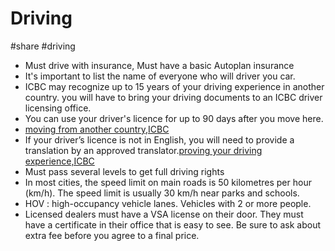 # Driving

#share #driving

- Must drive with insurance, Must have a basic Autoplan insurance
- It's important to list the name of everyone who will driver you car.
- ICBC may recognize up to 15 years of your driving experience in another country. you will have to bring your driving documents to an ICBC driver licensing office.
- You can use your driver's licence for up to 90 days after you move here.
- [moving from another country,ICBC](https://www.icbc.com/driver-licensing/moving-bc/moving-from-another-country)
- If your driver’s licence is not in English, you will need to provide a translation by an approved translator.[proving your driving experience,ICBC](https://www.icbc.com/driver-licensing/moving-bc/Proving-your-driving-experience)
- Must pass several levels to get full driving rights
- In most cities, the speed limit on main roads is 50 kilometres per hour (km/h). The speed limit is usually 30 km/h near parks and schools.
- HOV : high-occupancy vehicle lanes. Vehicles with 2 or more people.
- Licensed dealers must have a VSA license on their door. They must have a certificate in their office that is easy to see. Be sure to ask about extra fee before you agree to a final price.
